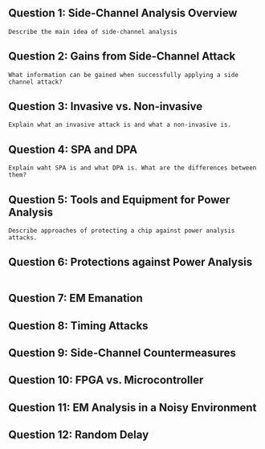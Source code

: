 
## Question 1: Side-Channel Analysis Overview

```ad-question
Describe the main idea of side-channel analysis
```

## Question 2: Gains from Side-Channel Attack

```ad-question
What information can be gained when successfully applying a side channel attack?
```

## Question 3: Invasive vs. Non-invasive

```ad-question
Explain what an invasive attack is and what a non-invasive is.
```

## Question 4: SPA and DPA

```ad-question
Explain waht SPA is and what DPA is. What are the differences between them?
```

## Question 5: Tools and Equipment for Power Analysis

```ad-question
Describe approaches of protecting a chip against power analysis attacks.
```

## Question 6: Protections against Power Analysis

```ad-question

```

## Question 7: EM Emanation

## Question 8: Timing Attacks

## Question 9: Side-Channel Countermeasures

## Question 10: FPGA vs. Microcontroller

## Question 11: EM Analysis in a Noisy Environment

## Question 12: Random Delay